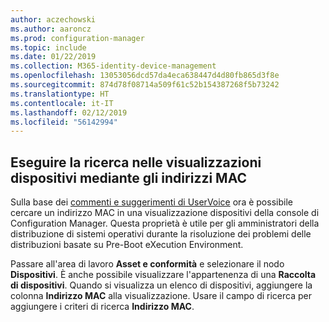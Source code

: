 ```yaml
---
author: aczechowski
ms.author: aaroncz
ms.prod: configuration-manager
ms.topic: include
ms.date: 01/22/2019
ms.collection: M365-identity-device-management
ms.openlocfilehash: 13053056dcd57da4eca638447d4d80fb865d3f8e
ms.sourcegitcommit: 874d78f08714a509f61c52b154387268f5b73242
ms.translationtype: HT
ms.contentlocale: it-IT
ms.lasthandoff: 02/12/2019
ms.locfileid: "56142994"
---
```

## <a name="bkmk_mac"></a> Eseguire la ricerca nelle visualizzazioni dispositivi mediante gli indirizzi MAC
<!--3600878-->

Sulla base dei [commenti e suggerimenti di UserVoice](https://configurationmanager.uservoice.com/forums/300492-ideas/suggestions/14765880-console-device-view-should-allow-search-filter-by) ora è possibile cercare un indirizzo MAC in una visualizzazione dispositivi della console di Configuration Manager. Questa proprietà è utile per gli amministratori della distribuzione di sistemi operativi durante la risoluzione dei problemi delle distribuzioni basate su Pre-Boot eXecution Environment.

Passare all'area di lavoro **Asset e conformità** e selezionare il nodo **Dispositivi**. È anche possibile visualizzare l'appartenenza di una **Raccolta di dispositivi**. Quando si visualizza un elenco di dispositivi, aggiungere la colonna **Indirizzo MAC** alla visualizzazione. Usare il campo di ricerca per aggiungere i criteri di ricerca **Indirizzo MAC**. 

